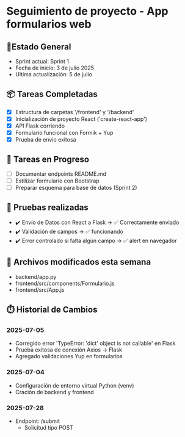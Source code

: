 # Seguimiento de proyecto - App formularios web

## 📍Estado General
- Sprint actual: Sprint 1
- Fecha de inicio: 3 de julio 2025
- Ultima actualización: 5 de julio


## 📦 Tareas Completadas
- [x] Estructura de carpetas '/frontend' y '/backend'
- [x] Inicialización de proyecto React ('create-react-app')
- [x] API Flask corriendo 
- [x] Formulario funcional con Formik + Yup
- [x] Prueba de envio exitosa

## 🔁 Tareas en Progreso
- [ ] Documentar endpoints README.md
- [ ] Estilizar formulario con Bootstrap
- [ ] Preparar esquema para base de datos (Sprint 2)

## 🧪 Pruebas realizadas
- ✔️ Envío de Datos con React a Flask → ✅ Correctamente enviado
- ✔️ Validación de campos → ✅ funcionando
- ✔️ Error controlado si falta algún campo → ✅ alert en navegador

## 📁 Archivos modificados esta semana
- backend/app.py
- frontend/src/components/Formulario.js
- frontend/src/App.js

## ⏱️ Historial de Cambios 

### 2025-07-05
- Corregido error 'TypeError: 'dict' object is not callable' en Flask
- Prueba exitosa de conexión Axios → Flask
- Agregado validaciones Yup en formularios

### 2025-07-04
- Configuración de entorno virtual Python (venv)
- Cración de backend y frontend

### 2025-07-28
- Endpoint: /submit
    - Solicitud tipo POST